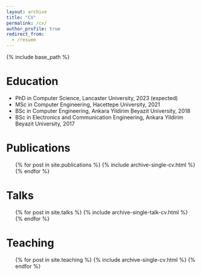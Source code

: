 ```yaml
---
layout: archive
title: "CV"
permalink: /cv/
author_profile: true
redirect_from:
  - /resume
---
```


{% include base_path %}

Education
======
* PhD in Computer Science, Lancaster University, 2023 (expected)
* MSc in Computer Engineering, Hacettepe University, 2021
* BSc in Computer Engineering, Ankara Yildirim Beyazit University, 2018
* BSc in Electronics and Communication Engineering, Ankara Yildirim Beyazit University, 2017


Publications
======
  <ul>{% for post in site.publications %}
    {% include archive-single-cv.html %}
  {% endfor %}</ul>
  
Talks
======
  <ul>{% for post in site.talks %}
    {% include archive-single-talk-cv.html %}
  {% endfor %}</ul>
  
Teaching
======
  <ul>{% for post in site.teaching %}
    {% include archive-single-cv.html %}
  {% endfor %}</ul>
  
